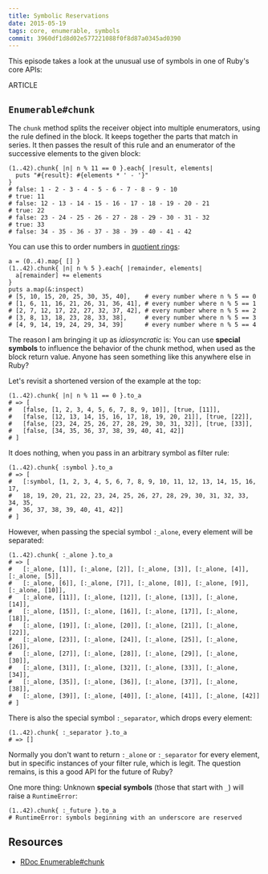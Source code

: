 ```yaml
---
title: Symbolic Reservations
date: 2015-05-19
tags: core, enumerable, symbols
commit: 3960df1d8d02e577221088f0f8d87a0345ad0390
---
```


This episode takes a look at the unusual use of symbols in one of Ruby's core APIs:

ARTICLE

## `Enumerable#chunk`

The `chunk` method splits the receiver object into multiple enumerators, using the rule defined in the block. It keeps together the parts that match in series. It then passes the result of this rule and an enumerator of the successive elements to the given block:

    (1..42).chunk{ |n| n % 11 == 0 }.each{ |result, elements|
      puts "#{result}: #{elements * ' - '}"
    }
    # false: 1 - 2 - 3 - 4 - 5 - 6 - 7 - 8 - 9 - 10
    # true: 11
    # false: 12 - 13 - 14 - 15 - 16 - 17 - 18 - 19 - 20 - 21
    # true: 22
    # false: 23 - 24 - 25 - 26 - 27 - 28 - 29 - 30 - 31 - 32
    # true: 33
    # false: 34 - 35 - 36 - 37 - 38 - 39 - 40 - 41 - 42

You can use this to order numbers in [quotient rings](http://en.wikipedia.org/wiki/Quotient_ring):

    a = (0..4).map{ [] }
    (1..42).chunk{ |n| n % 5 }.each{ |remainder, elements|
      a[remainder] += elements
    }
    puts a.map(&:inspect)
    # [5, 10, 15, 20, 25, 30, 35, 40],    # every number where n % 5 == 0
    # [1, 6, 11, 16, 21, 26, 31, 36, 41], # every number where n % 5 == 1
    # [2, 7, 12, 17, 22, 27, 32, 37, 42], # every number where n % 5 == 2
    # [3, 8, 13, 18, 23, 28, 33, 38],     # every number where n % 5 == 3
    # [4, 9, 14, 19, 24, 29, 34, 39]      # every number where n % 5 == 4

The reason I am bringing it up as *idiosyncratic* is: You can use **special symbols** to influence the behavior of the chunk method, when used as the block return value. Anyone has seen something like this anywhere else in Ruby?

Let's revisit a shortened version of the example at the top:

    (1..42).chunk{ |n| n % 11 == 0 }.to_a
    # => [
    #   [false, [1, 2, 3, 4, 5, 6, 7, 8, 9, 10]], [true, [11]],
    #   [false, [12, 13, 14, 15, 16, 17, 18, 19, 20, 21]], [true, [22]],
    #   [false, [23, 24, 25, 26, 27, 28, 29, 30, 31, 32]], [true, [33]],
    #   [false, [34, 35, 36, 37, 38, 39, 40, 41, 42]]
    # ]

It does nothing, when you pass in an arbitrary symbol as filter rule:

    (1..42).chunk{ :symbol }.to_a
    # => [
    #   [:symbol, [1, 2, 3, 4, 5, 6, 7, 8, 9, 10, 11, 12, 13, 14, 15, 16, 17,
    #   18, 19, 20, 21, 22, 23, 24, 25, 26, 27, 28, 29, 30, 31, 32, 33, 34, 35,
    #   36, 37, 38, 39, 40, 41, 42]]
    # ]

However, when passing the special symbol `:_alone`, every element will be separated:

    (1..42).chunk{ :_alone }.to_a
    # => [
    #   [:_alone, [1]], [:_alone, [2]], [:_alone, [3]], [:_alone, [4]], [:_alone, [5]],
    #   [:_alone, [6]], [:_alone, [7]], [:_alone, [8]], [:_alone, [9]], [:_alone, [10]],
    #   [:_alone, [11]], [:_alone, [12]], [:_alone, [13]], [:_alone, [14]],
    #   [:_alone, [15]], [:_alone, [16]], [:_alone, [17]], [:_alone, [18]],
    #   [:_alone, [19]], [:_alone, [20]], [:_alone, [21]], [:_alone, [22]],
    #   [:_alone, [23]], [:_alone, [24]], [:_alone, [25]], [:_alone, [26]],
    #   [:_alone, [27]], [:_alone, [28]], [:_alone, [29]], [:_alone, [30]],
    #   [:_alone, [31]], [:_alone, [32]], [:_alone, [33]], [:_alone, [34]],
    #   [:_alone, [35]], [:_alone, [36]], [:_alone, [37]], [:_alone, [38]],
    #   [:_alone, [39]], [:_alone, [40]], [:_alone, [41]], [:_alone, [42]]
    # ]

There is also the special symbol `:_separator`, which drops every element:

    (1..42).chunk{ :_separator }.to_a
    # => []

Normally you don't want to return `:_alone` or `:_separator` for every element, but in specific instances of your filter rule, which is legit. The question remains, is this a good API for the future of Ruby?

One more thing: Unknown **special symbols** (those that start with `_`) will raise a `RuntimeError`:

    (1..42).chunk{ :_future }.to_a
    # RuntimeError: symbols beginning with an underscore are reserved

## Resources

- [RDoc Enumerable#chunk](http://ruby-doc.org/core-2.3.0/Enumerable.html#method-i-chunk)

